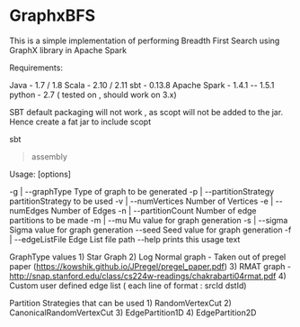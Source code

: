 # GraphxBFS

This is a simple implementation of performing Breadth First Search using GraphX library in Apache Spark


Requirements:

Java - 1.7 / 1.8
Scala - 2.10 / 2.11
sbt - 0.13.8
Apache Spark - 1.4.1 -- 1.5.1
python - 2.7 ( tested on , should work on 3.x)


SBT default packaging will not work , as scopt will not be added to the jar.
Hence create a fat jar to include scopt

sbt
> assembly

Usage: <jar-file> [options]

  -g <value> | --graphType <value>
        Type of graph to be generated
  -p <value> | --partitionStrategy <value>
        partitionStrategy to be used
  -v <value> | --numVertices <value>
        Number of Vertices
  -e <value> | --numEdges <value>
        Number of Edges
  -n <value> | --partitionCount <value>
        Number of edge partitions to be made
  -m <value> | --mu <value>
        Mu value for graph generation
  -s <value> | --sigma <value>
        Sigma  value for graph generation
  --seed <value>
        Seed value for graph generation
  -f <value> | --edgeListFile <value>
        Edge List file path
  --help
        prints this usage text


GraphType values
	1) Star Graph 
	2) Log Normal graph - Taken out of pregel paper (https://kowshik.github.io/JPregel/pregel_paper.pdf)
	3) RMAT graph - http://snap.stanford.edu/class/cs224w-readings/chakrabarti04rmat.pdf
	4) Custom user defined edge list ( each line of format : srcId dstId)

Partition Strategies that can be used
	1) RandomVertexCut
	2) CanonicalRandomVertexCut
	3) EdgePartition1D
	4) EdgePartition2D




